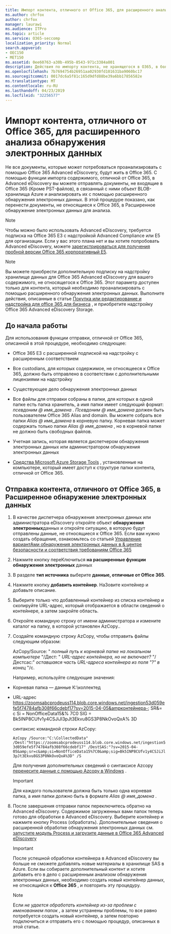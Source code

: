 ```yaml
---
title: Импорт контента, отличного от Office 365, для расширенного анализа обнаружения электронных данных
ms.author: chrfox
author: chrfox
manager: laurawi
ms.audience: ITPro
ms.topic: article
ms.service: O365-seccomp
localization_priority: Normal
search.appverid:
- OEC150
- MET150
ms.assetid: 0ee60763-a30b-495b-8543-971c3384a801
description: Действия по импорту контента, не хранящегося в O365, в большой двоичный объект Azure, чтобы его можно было проанализировать с помощью АЕД
ms.openlocfilehash: 7b7694754b26951aa02930fd101631ba9060bc17
ms.sourcegitcommit: 0017dc6a5f81c165d9dfd88be39a6bb17856582e
ms.translationtype: MT
ms.contentlocale: ru-RU
ms.lasthandoff: 04/23/2019
ms.locfileid: "32256577"
---
```

# <a name="import-non-office-365-content-for-advanced-ediscovery-analysis"></a>Импорт контента, отличного от Office 365, для расширенного анализа обнаружения электронных данных

Не все документы, которые может потребоваться проанализировать с помощью Office 365 Advanced eDiscovery, будут жить в Office 365. С помощью функции импорта содержимого, отличной от Office 365, в Advanced eDiscovery вы можете отправлять документы, не входящие в Office 365 (Кроме PST-файлов), в связанный с ними объект BLOB-хранилища Azure и анализировать их с помощью расширенного обнаружения электронных данных. В этой процедуре показано, как перенести документы, не относящиеся к Office 365, в Расширенное обнаружение электронных данных для анализа.
  
> [!NOTE]
> Чтобы можно было использовать Advanced eDiscovery, требуется подписка на Office 365 E3 с надстройкой Advanced Compliance или E5 для организации. Если у вас этого плана нет и вы хотите попробовать Advanced eDiscovery, можете [зарегистрироваться для получения пробной версии Office 365 корпоративный E5](https://go.microsoft.com/fwlink/p/?LinkID=698279). 
  
> [!NOTE]
> Вы можете приобрести дополнительную подписку на надстройку хранилище данных для Office 365 Advanced eDiscovery для вашего содержимого, не относящегося к Office 365. Этот параметр доступен только для контента, который необходимо проанализировать с помощью расширенного обнаружения электронных данных. Выполните действия, описанные в статье [Покупка или редактирование и надстройка для office 365 для бизнеса](https://support.office.com/article/Buy-or-edit-an-add-on-for-Office-365-for-business-4e7b57d6-b93b-457d-aecd-0ea58bff07a6) , и приобретите надстройку Office 365 Advanced eDiscovery Storage. 
  
## <a name="before-you-begin"></a>До начала работы

Для использования функции отправки, отличной от Office 365, описанной в этой процедуре, необходимо следующее:
  
- Office 365 E3 с расширенной подпиской на надстройку с расширенным соответствием
    
- Все custodians, для которых содержимое, не относящееся к Office 365, должно быть отправлено в соответствии с дополнительными лицензиями на надстройку
    
- Существующее дело обнаружения электронных данных
    
- Все файлы для отправки собраны в папки, для которых в одной папке есть папка хранитель, а имя папки имеет следующий формат: *псевдоним @ имя_домена* . *Псевдоним @ имя_домена* должен быть пользователем Office 365 Alias and domain. Вы можете собрать все папки *Alias @ имя_домена* в корневую папку. Корневая папка может содержать только папки *Alias @ имя_домена* , но в корневой папке не должно быть свободных файлов. 
    
- Учетная запись, которая является диспетчером обнаружения электронных данных или администратором обнаружения электронных данных
    
- [Средства Microsoft Azure Storage Tools](https://aka.ms/downloadazcopy) , установленные на компьютере, который имеет доступ к структуре папки контента, отличной от Office 365. 
    
## <a name="upload-non-office-365-content-into-advanced-ediscovery"></a>Отправка контента, отличного от Office 365, в Расширенное обнаружение электронных данных

1. В качестве диспетчера обнаружения электронных данных или администратора eDiscovery откройте объект **обнаружения электронных**данных и откройте ситуацию, в которую будут отправлены данные, не относящиеся к Office 365. Если вам нужно создать обращение, ознакомьтесь со статьей [Управление вариантАми обнаружения электронных данных в &amp; центре безопасности и соответствия требованиям Office 365](manage-ediscovery-cases.md)
    
2. Нажмите кнопку переКлючиться **на расширенные функции обнаружения электронных** данных
    
3. В разделе **тип источника** выберите **данные, отличные от Office 365**.
    
4. Нажмите кнопку **добавить контейнер**. НаЗовите контейнер и добавьте описание.
    
5. Выберите только что добавленный контейнер из списка контейнер и скопируйте URL-адрес, который отображается в области сведений о контейнере, а затем закройте область.
    
6. Откройте командную строку от имени администратора и измените каталог на папку, в которой установлен AzCopy..
    
7. Создайте командную строку AzCopy, чтобы отправить файлы следующим образом:
    
    AzCopy/Source: " *полный путь к корневой папке на локальном компьютере* "/Дест: " *URL-адрес контейнера, но не включает?*  "/Дестсас:" *оставшаяся часть URL-адреса контейнера из поля "?" в конец* "/с. 
    
    Например, используйте следующие значения: 
    
  - Корневая папка — данные К:\коллектед 
    
  - URL-адрес https://zoomsabcprodeuss114.blob.core.windows.net/ingestion53d059efe5f74784afb308f66cdebf17?sv=2015-04-05&ampконтейнера-; SR&amp;= c Si = NonOfficeData15&amp;% 7C0 SIG = Bk5INP8CUfv1y4CSJiJl3pJt3Ekvu8GS3P8NkOvoQxA% 3D
    
    синтаксис командной строки AzCopy:
    
     `AzCopy /Source:"C:\CollectedData" /Dest:"https://zoomsabcprodeuss114.blob.core.windows.net/ingestion53d059efe5f74784afb308f66cdebf17" /DestSAS:"?sv=2015-04-05&amp;sr=c&amp;si=NonOfficeData15%7C0&amp;sig=Bk5INP8CUfv1y4CSJiJl3pJt3Ekvu8GS3P8NkOvoQxA%3D" /S`
    
    Для получения дополнительных сведений о синтаксисе Azcopy [перенесите данные с помощью Azcopy в Windows](https://docs.microsoft.com/azure/storage/common/storage-use-azcopy) . 
    
    > [!IMPORTANT]
    > Для каждого пользователя должна быть только одна корневая папка, а имя папки должно быть в формате *Alias @ имя_домена* . 
  
8. После завершения отправки папок переключитесь обратно на Advanced eDiscovery. Содержимое загруженных вами папок теперь готово для обработки в Advanced eDiscovery. Выберите контейнер и нажмите кнопку Process (обработать). Дополнительные сведения о расширенной обработке обнаружения электронных данных см. [запустите модуль Process и загрузите данные в Office 365 Advanced eDiscovery](run-the-process-module-and-load-data-in-advanced-ediscovery.md)
    
    > [!IMPORTANT]
    > После успешной обработки контейнера в Advanced eDiscovery вы больше не сможете добавлять новые материалы в хранилище SAS в Azure. Если вы собираете дополнительный контент и хотите добавить его в дело с расширенным анализом обнаружения электронных данных, необходимо создать новый контейнер данных, не относящийся к **Office 365** , и повторить эту процедуру. 
  
    > [!NOTE]
    > Если *не удается обработать контейнер из-за проблем с именованием папок* , а затем устранены проблемы, то все равно потребуется создать новый контейнер, а затем повторно подключиться и отправить его с помощью процедур, описанных в этой статье. 
  

